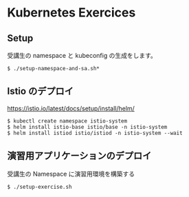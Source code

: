 # Kubernetes Exercices

## Setup

受講生の namespace と kubeconfig の生成をします。

```shell
$ ./setup-namespace-and-sa.sh*
```

## Istio のデプロイ

https://istio.io/latest/docs/setup/install/helm/

```shell
$ kubectl create namespace istio-system
$ helm install istio-base istio/base -n istio-system
$ helm install istiod istio/istiod -n istio-system --wait
```

## 演習用アプリケーションのデプロイ

受講生の Namespace に演習用環境を構築する

```shell
$ ./setup-exercise.sh
```


